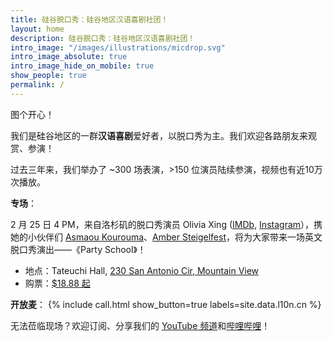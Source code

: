 ```yaml
---
title: 硅谷脱口秀：硅谷地区汉语喜剧社团！
layout: home
description: 硅谷脱口秀：硅谷地区汉语喜剧社团！
intro_image: "/images/illustrations/micdrop.svg"
intro_image_absolute: true
intro_image_hide_on_mobile: true
show_people: true
permalink: /
---
```


图个开心！

我们是硅谷地区的一群**汉语喜剧**爱好者，以脱口秀为主。我们欢迎各路朋友来观赏、参演！

过去三年来，我们举办了 ~300 场表演，>150 位演员陆续参演，视频也有近10万次播放。

**专场**：

2 月 25 日 4 PM，来自洛杉矶的脱口秀演员 Olivia Xing ([IMDb](https://www.imdb.com/name/nm13658414/), [Instagram](https://www.instagram.com/oliviacrossing_/)），携她的小伙伴们 [Asmaou Kourouma](https://www.imdb.com/name/nm11463840/)、[Amber Steigelfest](https://www.ambersteigelfest.com/)，将为大家带来一场英文脱口秀演出——《Party School》！

* 地点：Tateuchi Hall, [230 San Antonio Cir, Mountain View](https://goo.gl/maps/mCVmbNS5Bzedvxmv5)
* 购票：[$18.88 起](https://www.eventbrite.com/e/party-school-a-stand-up-comedy-special-tickets-530351755377)

**开放麦**：
{% include call.html show_button=true labels=site.data.l10n.cn %}

无法莅临现场？欢迎订阅、分享我们的 [YouTube 频道](https://www.youtube.com/channel/UCqG1oe7CjCghQdZDldNKT0A/featured)和[哔哩哔哩](https://space.bilibili.com/482647119)！
